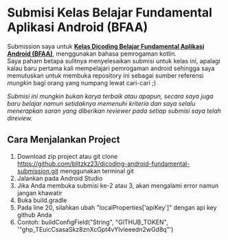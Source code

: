 # Submisi Kelas Belajar Fundamental Aplikasi Android (BFAA)
Submission saya untuk <strong>[Kelas Dicoding Belajar Fundamental Aplikasi Android (BFAA)](https://www.dicoding.com/academies/14)</strong>, menggunakan bahasa pemrogaman kotlin.  
Saya paham betapa sulitnya menyelesaikan submisi untuk kelas ini, apalagi kalau baru pertama kali mempelajari pemrogaman android sehingga saya memutuskan untuk membuka repository ini
sebagai sumber referensi *mungkin* bagi orang yang numpang lewat cari-cari ;)

*Submisi ini mungkin bukan karya terbaik atau apapun, secara saya juga baru belajar namun setidaknya memenuhi kriteria dan saya selalu menerapkan saran yang diberikan reviewer
pada setiap submisi saya telah direview.*

## Cara Menjalankan Project
1. Download zip project atau git clone https://github.com/blitzkz23/dicoding-android-fundamental-submission.git menggunakan terminal git
2. Jalankan pada Android Studio
3. Jika Anda membuka submisi ke-2 atau 3, akan mengalami error namun jangan khawatir
4. Buka build.gradle
5. Pada line 20, silahkan ubah "localProperties['apiKey']" dengan api key github Anda
6. Contoh: buildConfigField("String", "GITHUB_TOKEN", '"ghp_TEuicCsasaSkz8znXcGpt4vYIvieeedn2wGd8q"')
